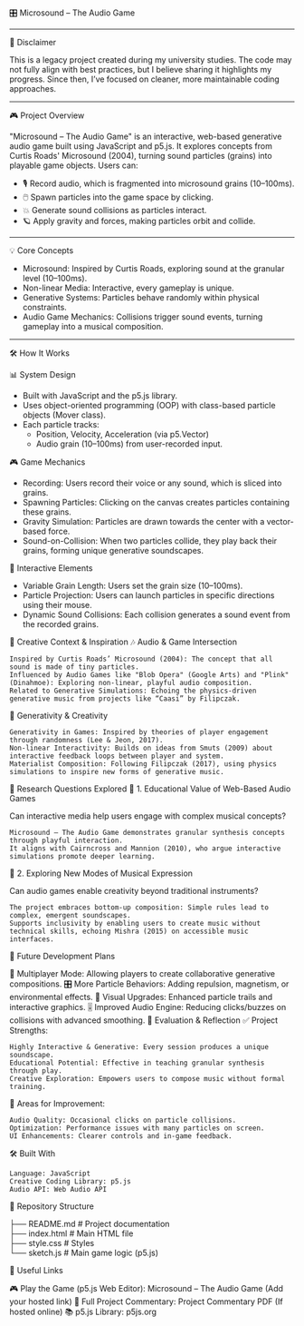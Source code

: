 🎛 Microsound – The Audio Game

---

📌 Disclaimer

This is a legacy project created during my university studies. The code may not fully align with best practices, but I believe sharing it highlights my progress. Since then, I’ve focused on cleaner, more maintainable coding approaches.

---

🎮 Project Overview

"Microsound – The Audio Game" is an interactive, web-based generative audio game built using JavaScript and p5.js. It explores concepts from Curtis Roads' Microsound (2004), turning sound particles (grains) into playable game objects. Users can:

-  🎙️ Record audio, which is fragmented into microsound grains (10–100ms).
-  🖱️ Spawn particles into the game space by clicking.
-  💥 Generate sound collisions as particles interact.
-  🪐 Apply gravity and forces, making particles orbit and collide.

---

💡 Core Concepts

-  Microsound: Inspired by Curtis Roads, exploring sound at the granular level (10–100ms).
-  Non-linear Media: Interactive, every gameplay is unique.
-  Generative Systems: Particles behave randomly within physical constraints.
-  Audio Game Mechanics: Collisions trigger sound events, turning gameplay into a musical composition.

---

🛠️ How It Works

📊 System Design

-  Built with JavaScript and the p5.js library.
-  Uses object-oriented programming (OOP) with class-based particle objects (Mover class).
-  Each particle tracks:
    * Position, Velocity, Acceleration (via p5.Vector)
    * Audio grain (10–100ms) from user-recorded input.


🎮 Game Mechanics

-   Recording: Users record their voice or any sound, which is sliced into grains.
-   Spawning Particles: Clicking on the canvas creates particles containing these grains.
-   Gravity Simulation: Particles are drawn towards the center with a vector-based force.
-   Sound-on-Collision: When two particles collide, they play back their grains, forming unique generative soundscapes.
  

🧩 Interactive Elements

-   Variable Grain Length: Users set the grain size (10–100ms).
-   Particle Projection: Users can launch particles in specific directions using their mouse.
-   Dynamic Sound Collisions: Each collision generates a sound event from the recorded grains.
  

🎨 Creative Context & Inspiration
🎶 Audio & Game Intersection

    Inspired by Curtis Roads’ Microsound (2004): The concept that all sound is made of tiny particles.
    Influenced by Audio Games like "Blob Opera" (Google Arts) and "Plink" (Dinahmoe): Exploring non-linear, playful audio composition.
    Related to Generative Simulations: Echoing the physics-driven generative music from projects like “Caasi” by Filipczak.

🧠 Generativity & Creativity

    Generativity in Games: Inspired by theories of player engagement through randomness (Lee & Jeon, 2017).
    Non-linear Interactivity: Builds on ideas from Smuts (2009) about interactive feedback loops between player and system.
    Materialist Composition: Following Filipczak (2017), using physics simulations to inspire new forms of generative music.

🎯 Research Questions Explored
📌 1. Educational Value of Web-Based Audio Games

Can interactive media help users engage with complex musical concepts?

    Microsound – The Audio Game demonstrates granular synthesis concepts through playful interaction.
    It aligns with Cairncross and Mannion (2010), who argue interactive simulations promote deeper learning.

📌 2. Exploring New Modes of Musical Expression

Can audio games enable creativity beyond traditional instruments?

    The project embraces bottom-up composition: Simple rules lead to complex, emergent soundscapes.
    Supports inclusivity by enabling users to create music without technical skills, echoing Mishra (2015) on accessible music interfaces.

🚀 Future Development Plans

🔧 Multiplayer Mode: Allowing players to create collaborative generative compositions.
🎛 More Particle Behaviors: Adding repulsion, magnetism, or environmental effects.
🎨 Visual Upgrades: Enhanced particle trails and interactive graphics.
🎚 Improved Audio Engine: Reducing clicks/buzzes on collisions with advanced smoothing.
📝 Evaluation & Reflection
✅ Project Strengths:

    Highly Interactive & Generative: Every session produces a unique soundscape.
    Educational Potential: Effective in teaching granular synthesis through play.
    Creative Exploration: Empowers users to compose music without formal training.

🛑 Areas for Improvement:

    Audio Quality: Occasional clicks on particle collisions.
    Optimization: Performance issues with many particles on screen.
    UI Enhancements: Clearer controls and in-game feedback.

🛠️ Built With

    Language: JavaScript
    Creative Coding Library: p5.js
    Audio API: Web Audio API

📂 Repository Structure

├── README.md                # Project documentation  
├── index.html               # Main HTML file  
├── style.css                # Styles  
└── sketch.js                # Main game logic (p5.js)  

🔗 Useful Links

🎮 Play the Game (p5.js Web Editor): Microsound – The Audio Game (Add your hosted link)
📜 Full Project Commentary: Project Commentary PDF (If hosted online)
📚 p5.js Library: p5js.org
